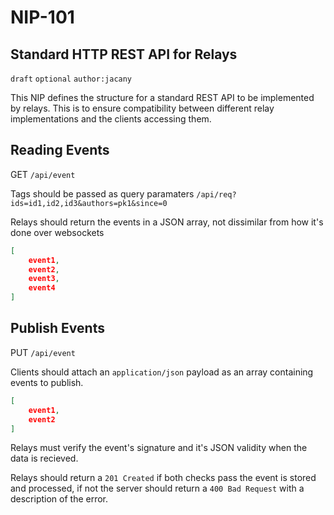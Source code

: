 NIP-101
======

Standard HTTP REST API for Relays
-------------------------------

`draft` `optional` `author:jacany`

This NIP defines the structure for a standard REST API to be implemented by relays. This is to ensure compatibility between different relay implementations and the clients accessing them.

## Reading Events

GET `/api/event`

Tags should be passed as query paramaters
`/api/req?ids=id1,id2,id3&authors=pk1&since=0`

Relays should return the events in a JSON array, not dissimilar from how it's done over websockets
```json
[
    event1,
    event2,
    event3,
    event4
]
```

## Publish Events

PUT `/api/event`

Clients should attach an `application/json` payload as an array containing events to publish.
```json
[
    event1,
    event2
]
```

Relays must verify the event's signature and it's JSON validity when the data is recieved.

Relays should return a `201 Created` if both checks pass the event is stored and processed, if not the server should return a `400 Bad Request` with a description of the error.